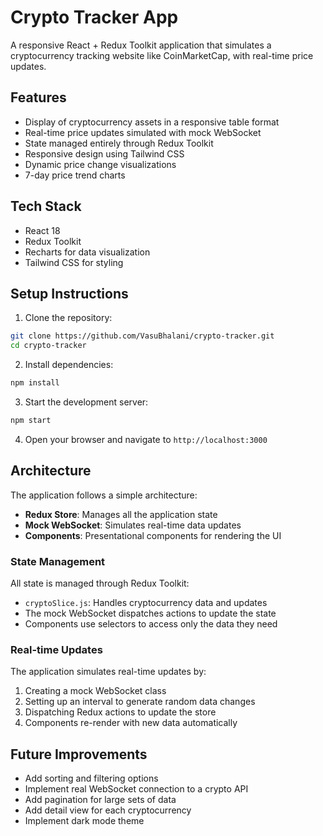 # Crypto Tracker App

A responsive React + Redux Toolkit application that simulates a cryptocurrency tracking website like CoinMarketCap, with real-time price updates.

## Features

- Display of cryptocurrency assets in a responsive table format
- Real-time price updates simulated with mock WebSocket
- State managed entirely through Redux Toolkit
- Responsive design using Tailwind CSS
- Dynamic price change visualizations
- 7-day price trend charts

## Tech Stack

- React 18
- Redux Toolkit
- Recharts for data visualization
- Tailwind CSS for styling

## Setup Instructions

1. Clone the repository:
```bash
git clone https://github.com/VasuBhalani/crypto-tracker.git
cd crypto-tracker
```

2. Install dependencies:
```bash
npm install
```

3. Start the development server:
```bash
npm start
```

4. Open your browser and navigate to `http://localhost:3000`

## Architecture

The application follows a simple architecture:

- **Redux Store**: Manages all the application state
- **Mock WebSocket**: Simulates real-time data updates
- **Components**: Presentational components for rendering the UI

### State Management

All state is managed through Redux Toolkit:
- `cryptoSlice.js`: Handles cryptocurrency data and updates
- The mock WebSocket dispatches actions to update the state
- Components use selectors to access only the data they need

### Real-time Updates

The application simulates real-time updates by:
1. Creating a mock WebSocket class
2. Setting up an interval to generate random data changes
3. Dispatching Redux actions to update the store
4. Components re-render with new data automatically

## Future Improvements

- Add sorting and filtering options
- Implement real WebSocket connection to a crypto API
- Add pagination for large sets of data
- Add detail view for each cryptocurrency
- Implement dark mode theme
